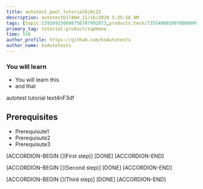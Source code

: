 ```yaml
---
title: autotest_pool_tutorialDj8i22
description: autotestU1746H_11/16/2020 5:35:58 AM
tags: [topic:139269250608756787992873,products:tech/73554900100700000996,tutorial:experience/advanced]
primary_tag: tutorial:product/sapHana
time: 516
author_profile: https://github.com/ksAutotests
author_name: ksAutotests
---
```

### You will learn
- You will learn this
- and that

autotest tutorial text4nF3df

## Prerequisites
- Prerequisute1
- Prerequisute2
- Prerequisute3

[ACCORDION-BEGIN [](First step)]
[DONE]
[ACCORDION-END]

[ACCORDION-BEGIN [](Second step)]
[DONE]
[ACCORDION-END]

[ACCORDION-BEGIN [](Third step)]
[DONE]
[ACCORDION-END]

